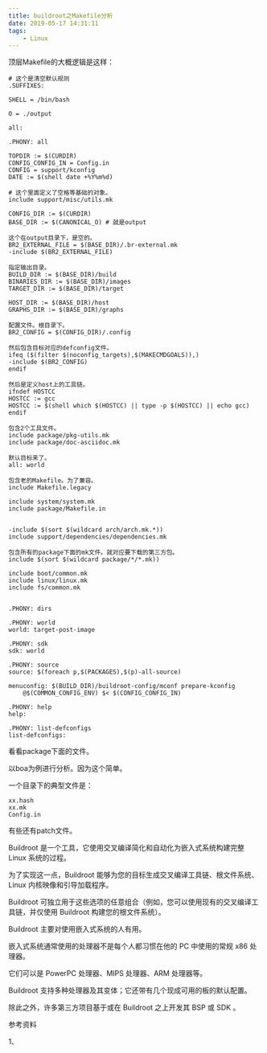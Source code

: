 ```yaml
---
title: buildroot之Makefile分析
date: 2019-05-17 14:31:11
tags:
	- Linux
---
```




顶层Makefile的大概逻辑是这样：

```
# 这个是清空默认规则
.SUFFIXES:

SHELL = /bin/bash

O = ./output

all:

.PHONY: all

TOPDIR := $(CURDIR)
CONFIG_CONFIG_IN = Config.in
CONFIG = support/kconfig
DATE := $(shell date +%Y%m%d)

# 这个里面定义了空格等基础的对象。
include support/misc/utils.mk

CONFIG_DIR := $(CURDIR)
BASE_DIR := $(CANONICAL_O) # 就是output

这个在output目录下，是空的。
BR2_EXTERNAL_FILE = $(BASE_DIR)/.br-external.mk
-include $(BR2_EXTERNAL_FILE)

指定输出目录。
BUILD_DIR := $(BASE_DIR)/build
BINARIES_DIR := $(BASE_DIR)/images
TARGET_DIR := $(BASE_DIR)/target

HOST_DIR := $(BASE_DIR)/host
GRAPHS_DIR := $(BASE_DIR)/graphs

配置文件。根目录下。
BR2_CONFIG = $(CONFIG_DIR)/.config

然后包含目标对应的defconfig文件。
ifeq ($(filter $(noconfig_targets),$(MAKECMDGOALS)),)
-include $(BR2_CONFIG)
endif

然后是定义host上的工具链。
ifndef HOSTCC
HOSTCC := gcc
HOSTCC := $(shell which $(HOSTCC) || type -p $(HOSTCC) || echo gcc)
endif

包含2个工具文件。
include package/pkg-utils.mk
include package/doc-asciidoc.mk

默认目标来了。
all: world

包含老的Makefile。为了兼容。
include Makefile.legacy

include system/system.mk
include package/Makefile.in


-include $(sort $(wildcard arch/arch.mk.*))
include support/dependencies/dependencies.mk

包含所有的package下面的mk文件。就对应要下载的第三方包。
include $(sort $(wildcard package/*/*.mk))

include boot/common.mk
include linux/linux.mk
include fs/common.mk


.PHONY: dirs

.PHONY: world
world: target-post-image

.PHONY: sdk
sdk: world

.PHONY: source
source: $(foreach p,$(PACKAGES),$(p)-all-source)

menuconfig: $(BUILD_DIR)/buildroot-config/mconf prepare-kconfig
	@$(COMMON_CONFIG_ENV) $< $(CONFIG_CONFIG_IN)
	
.PHONY: help
help:

.PHONY: list-defconfigs
list-defconfigs:
```

看看package下面的文件。

以boa为例进行分析。因为这个简单。

一个目录下的典型文件是：

```
xx.hash
xx.mk
Config.in
```

有些还有patch文件。



Buildroot 是一个工具，它使用交叉编译简化和自动化为嵌入式系统构建完整 Linux 系统的过程。

为了实现这一点，Buildroot 能够为您的目标生成交叉编译工具链、根文件系统、Linux 内核映像和引导加载程序。

 Buildroot 可独立用于这些选项的任意组合（例如，您可以使用现有的交叉编译工具链，并仅使用 Buildroot 构建您的根文件系统）。 

Buildroot 主要对使用嵌入式系统的人有用。

嵌入式系统通常使用的处理器不是每个人都习惯在他的 PC 中使用的常规 x86 处理器。

它们可以是 PowerPC 处理器、MIPS 处理器、ARM 处理器等。

Buildroot 支持多种处理器及其变体；它还带有几个现成可用的板的默认配置。

除此之外，许多第三方项目基于或在 Buildroot 之上开发其 BSP 或 SDK 。



参考资料

1、



